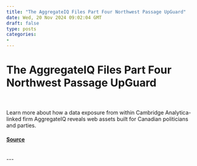 ```yaml
---
title: "The AggregateIQ Files Part Four Northwest Passage UpGuard"
date: Wed, 20 Nov 2024 09:02:04 GMT
draft: false
type: posts
categories: 
- 
---
```

# The AggregateIQ Files Part Four Northwest Passage UpGuard

<br/>

<br/>
Learn more about how a data exposure from within Cambridge Analytica-linked firm AggregateIQ reveals web assets built for Canadian politicians and parties.

#### [Source](https://www.upguard.com/breaches/aggregate-iq-part-four-canada)

<br/>
---
